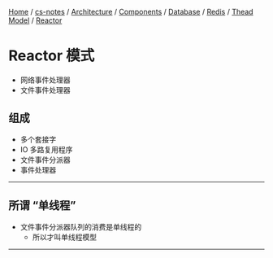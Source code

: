 [Home](https://mengxianbin.github.io) /
[cs-notes](https://mengxianbin.github.io/cs-notes/site) /
[Architecture](https://mengxianbin.github.io/cs-notes/site/Architecture) /
[Components](https://mengxianbin.github.io/cs-notes/site/Architecture/Components) /
[Database](https://mengxianbin.github.io/cs-notes/site/Architecture/Components/Database) /
[Redis](https://mengxianbin.github.io/cs-notes/site/Architecture/Components/Database/Redis) /
[Thead Model](https://mengxianbin.github.io/cs-notes/site/Architecture/Components/Database/Redis/Thead%20Model) /
[Reactor](https://mengxianbin.github.io/cs-notes/site/Architecture/Components/Database/Redis/Thead%20Model/Reactor)

# Reactor 模式

* 网络事件处理器
* 文件事件处理器

## 组成

* 多个套接字
* IO 多路复用程序
* 文件事件分派器
* 事件处理器

---

## 所谓 “单线程”

* 文件事件分派器队列的消费是单线程的
    * 所以才叫单线程模型

---
